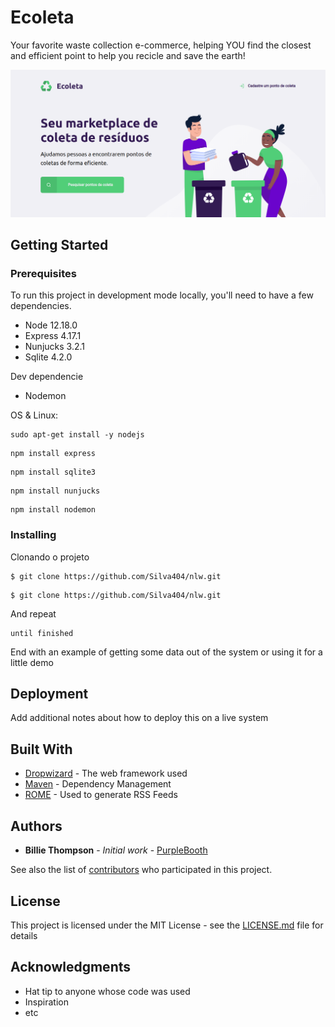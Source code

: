 

# Ecoleta

Your favorite waste collection e-commerce, helping YOU find the closest and efficient point to help you recicle and save the earth!

<img src="/header.png">


## Getting Started

### Prerequisites

To run this project in development mode locally, you'll need to have a few dependencies.
* Node 12.18.0
* Express 4.17.1
* Nunjucks 3.2.1
* Sqlite 4.2.0

Dev dependencie
* Nodemon

OS & Linux: 
```
sudo apt-get install -y nodejs
```
```
npm install express
```
```
npm install sqlite3
```
```
npm install nunjucks
```

```
npm install nodemon
```

### Installing

Clonando o projeto

```
$ git clone https://github.com/Silva404/nlw.git
```



```
$ git clone https://github.com/Silva404/nlw.git
```

And repeat

```
until finished
```

End with an example of getting some data out of the system or using it for a little demo


## Deployment

Add additional notes about how to deploy this on a live system

## Built With

* [Dropwizard](http://www.dropwizard.io/1.0.2/docs/) - The web framework used
* [Maven](https://maven.apache.org/) - Dependency Management
* [ROME](https://rometools.github.io/rome/) - Used to generate RSS Feeds

## Authors

* **Billie Thompson** - *Initial work* - [PurpleBooth](https://github.com/PurpleBooth)

See also the list of [contributors](https://github.com/your/project/contributors) who participated in this project.

## License

This project is licensed under the MIT License - see the [LICENSE.md](LICENSE.md) file for details

## Acknowledgments

* Hat tip to anyone whose code was used
* Inspiration
* etc
